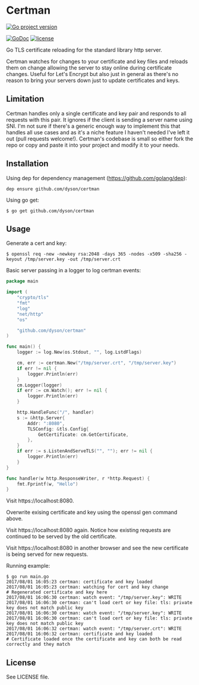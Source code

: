 # Certman

[![Go project version](https://badge.fury.io/go/github.com%2Fdyson%2Fcertman.svg)](https://badge.fury.io/go/github.com%2Fdyson%2Fcertman)

[![GoDoc](https://godoc.org/github.com/dyson/certman?status.svg)](http://godoc.org/github.com/dyson/certman)
[![license](https://img.shields.io/github/license/dyson/certman.svg)](https://github.com/dyson/certman/blob/master/LICENSE)

Go TLS certificate reloading for the standard library http server.

Certman watches for changes to your certificate and key files and reloads them on change allowing the server to stay online during certificate changes. Useful for Let's Encrypt but also just in general as there's no reason to bring your servers down just to update certificates and keys.

## Limitation

Certman handles only a single certificate and key pair and responds to all requests with this pair. It ignores if the client is sending a server name using SNI. I'm not sure if there's a generic enough way to implement this that handles all use cases and as it's a niche feature I haven't needed I've left it out (pull requests welcome!). Certman's codebase is small so either fork the repo or copy and paste it into your project and modify it to your needs.

## Installation
Using dep for dependency management (https://github.com/golang/dep):
```
dep ensure github.com/dyson/certman
```

Using go get:
```
$ go get github.com/dyson/certman
```
## Usage

Generate a cert and key:

```
$ openssl req -new -newkey rsa:2048 -days 365 -nodes -x509 -sha256 -keyout /tmp/server.key -out /tmp/server.crt
```
Basic server passing in a logger to log certman events:
```go
package main

import (
	"crypto/tls"
	"fmt"
	"log"
	"net/http"
	"os"

	"github.com/dyson/certman"
)

func main() {
	logger := log.New(os.Stdout, "", log.LstdFlags)

	cm, err := certman.New("/tmp/server.crt", "/tmp/server.key")
	if err != nil {
		logger.Println(err)
	}
	cm.Logger(logger)
	if err := cm.Watch(); err != nil {
		logger.Println(err)
	}

	http.HandleFunc("/", handler)
	s := &http.Server{
		Addr: ":8080",
		TLSConfig: &tls.Config{
			GetCertificate: cm.GetCertificate,
		},
	}
	if err := s.ListenAndServeTLS("", ""); err != nil {
		logger.Println(err)
	}
}

func handler(w http.ResponseWriter, r *http.Request) {
	fmt.Fprintf(w, "Hello")
}
```
Visit https://localhost:8080.

Overwrite exising certificate and key using the openssl gen command above.

Visit https://localhost:8080 again. Notice how existing requests are continued to be served by the old certificate.

Visit https://localhost:8080 in another browser and see the new certificate is being served for new requests.

Running example:
```
$ go run main.go
2017/08/01 16:05:23 certman: certificate and key loaded
2017/08/01 16:05:23 certman: watching for cert and key change
# Regenerated certificate and key here
2017/08/01 16:06:30 certman: watch event: "/tmp/server.key": WRITE
2017/08/01 16:06:30 certman: can't load cert or key file: tls: private key does not match public key
2017/08/01 16:06:30 certman: watch event: "/tmp/server.key": WRITE
2017/08/01 16:06:30 certman: can't load cert or key file: tls: private key does not match public key
2017/08/01 16:06:32 certman: watch event: "/tmp/server.crt": WRITE
2017/08/01 16:06:32 certman: certificate and key loaded
# Certificate loaded once the certificate and key can both be read correctly and they match
```

## License
See LICENSE file.
